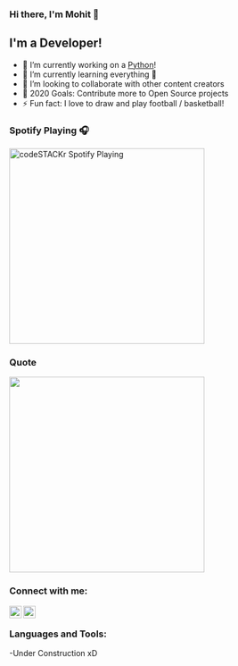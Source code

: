 ### Hi there, I'm Mohit  👋

## I'm a Developer!

- 🔭 I’m currently working on a [Python][website]!
- 🌱 I’m currently learning everything 🤣
- 👯 I’m looking to collaborate with other content creators
- 🥅 2020 Goals: Contribute more to Open Source projects
- ⚡ Fun fact: I love to draw and play football / basketball!

### Spotify Playing 🎧
[<img src="https://now-playing-codestackr.vercel.app/api/spotify-playing" alt="codeSTACKr Spotify Playing" width="350" />](https://open.spotify.com/user/swyqyimdc12jajde4vpwd2x1b)

### Quote
<img src="https://www.pictorem.com/collection/900_Artistic-Paradigms_Stay%20Focused%20Stay%20Humble.jpg"  height="" width="350" />

### Connect with me:


[<img align="left" alt="codeSTACKr | LinkedIn" width="22px" src="https://cdn.jsdelivr.net/npm/simple-icons@v3/icons/linkedin.svg" />][linkedin]
[<img align="left" alt="codeSTACKr | Instagram" width="22px" src="https://cdn.jsdelivr.net/npm/simple-icons@v3/icons/instagram.svg" />][instagram]

<br />

### Languages and Tools:

-Under Construction xD


[website]: https://www.coursera.org/learn/interactive-python-1/home/welcome
[instagram]: https://www.instagram.com/moh_it4/
[linkedin]: https://www.linkedin.com/in/mohit-yadav-9a4745199/
[webdevplaylist]: https://www.youtube.com/playlist?list=PLkwxH9e_vrAJ0WbEsFA9W3I1W-g_BTsbt
